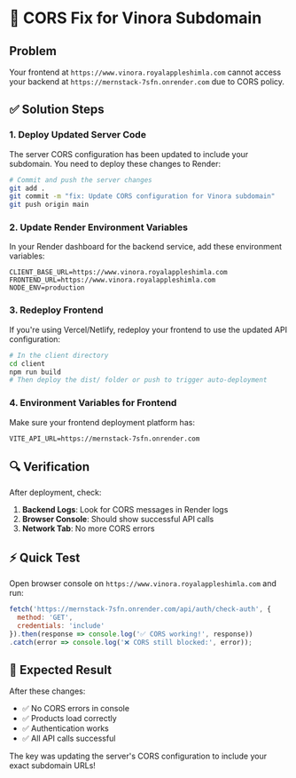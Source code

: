 # 🚨 CORS Fix for Vinora Subdomain

## Problem
Your frontend at `https://www.vinora.royalappleshimla.com` cannot access your backend at `https://mernstack-7sfn.onrender.com` due to CORS policy.

## ✅ Solution Steps

### 1. Deploy Updated Server Code
The server CORS configuration has been updated to include your subdomain. You need to deploy these changes to Render:

```bash
# Commit and push the server changes
git add .
git commit -m "fix: Update CORS configuration for Vinora subdomain"
git push origin main
```

### 2. Update Render Environment Variables
In your Render dashboard for the backend service, add these environment variables:

```
CLIENT_BASE_URL=https://www.vinora.royalappleshimla.com
FRONTEND_URL=https://www.vinora.royalappleshimla.com
NODE_ENV=production
```

### 3. Redeploy Frontend
If you're using Vercel/Netlify, redeploy your frontend to use the updated API configuration:

```bash
# In the client directory
cd client
npm run build
# Then deploy the dist/ folder or push to trigger auto-deployment
```

### 4. Environment Variables for Frontend
Make sure your frontend deployment platform has:

```
VITE_API_URL=https://mernstack-7sfn.onrender.com
```

## 🔍 Verification

After deployment, check:

1. **Backend Logs**: Look for CORS messages in Render logs
2. **Browser Console**: Should show successful API calls
3. **Network Tab**: No more CORS errors

## ⚡ Quick Test

Open browser console on `https://www.vinora.royalappleshimla.com` and run:

```javascript
fetch('https://mernstack-7sfn.onrender.com/api/auth/check-auth', {
  method: 'GET',
  credentials: 'include'
}).then(response => console.log('✅ CORS working!', response))
.catch(error => console.log('❌ CORS still blocked:', error));
```

## 🎯 Expected Result

After these changes:
- ✅ No CORS errors in console
- ✅ Products load correctly
- ✅ Authentication works
- ✅ All API calls successful

The key was updating the server's CORS configuration to include your exact subdomain URLs!
